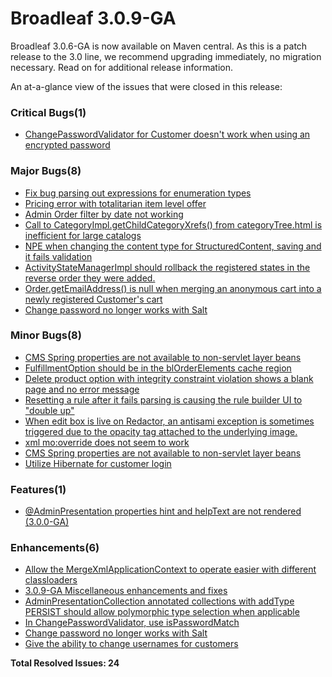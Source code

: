 # Broadleaf 3.0.9-GA

Broadleaf 3.0.6-GA is now available on Maven central. As this is a patch release to the 3.0 line, we recommend upgrading immediately, no migration necessary. Read on for additional release information.

An at-a-glance view of the issues that were closed in this release:

### Critical Bugs(1)
- [ChangePasswordValidator for Customer doesn't work when using an encrypted password](https://github.com/BroadleafCommerce/BroadleafCommerce/issues/623)

### Major Bugs(8)
- [Fix bug parsing out expressions for enumeration types](https://github.com/BroadleafCommerce/BroadleafCommerce/issues/628)
- [Pricing error with totalitarian item level offer](https://github.com/BroadleafCommerce/BroadleafCommerce/issues/625)
- [Admin Order filter by date not working](https://github.com/BroadleafCommerce/BroadleafCommerce/issues/624)
- [Call to CategoryImpl.getChildCategoryXrefs() from categoryTree.html is inefficient for large catalogs](https://github.com/BroadleafCommerce/BroadleafCommerce/issues/413)
- [NPE when changing the content type for StructuredContent, saving and it fails validation](https://github.com/BroadleafCommerce/BroadleafCommerce/issues/323)
- [ActivityStateManagerImpl should rollback the registered states in the reverse order they were added.](https://github.com/BroadleafCommerce/BroadleafCommerce/issues/101)
- [Order.getEmailAddress() is null when merging an anonymous cart into a newly registered Customer's cart](https://github.com/BroadleafCommerce/BroadleafCommerce/issues/676)
- [Change password no longer works with Salt](https://github.com/BroadleafCommerce/BroadleafCommerce/issues/650)

### Minor Bugs(8)
- [CMS Spring properties are not available to non-servlet layer beans](https://github.com/BroadleafCommerce/BroadleafCommerce/issues/669)
- [FulfillmentOption should be in the blOrderElements cache region](https://github.com/BroadleafCommerce/BroadleafCommerce/issues/661)
- [Delete product option with integrity constraint violation shows a blank page and no error message](https://github.com/BroadleafCommerce/BroadleafCommerce/issues/632)
- [Resetting a rule after it fails parsing is causing the rule builder UI to "double up"](https://github.com/BroadleafCommerce/BroadleafCommerce/issues/630)
- [When edit box is live on Redactor, an antisami exception is sometimes triggered due to the opacity tag attached to the underlying image.](https://github.com/BroadleafCommerce/BroadleafCommerce/issues/616)
- [xml mo:override does not seem to work](https://github.com/BroadleafCommerce/BroadleafCommerce/issues/138)
- [CMS Spring properties are not available to non-servlet layer beans](https://github.com/BroadleafCommerce/BroadleafCommerce/issues/669)
- [Utilize Hibernate for customer login](https://github.com/BroadleafCommerce/BroadleafCommerce/issues/629)

### Features(1)
- [@AdminPresentation properties hint and helpText are not rendered (3.0.0-GA)](https://github.com/BroadleafCommerce/BroadleafCommerce/issues/180)

### Enhancements(6)
- [Allow the MergeXmlApplicationContext to operate easier with different classloaders](https://github.com/BroadleafCommerce/BroadleafCommerce/issues/633)
- [3.0.9-GA Miscellaneous enhancements and fixes](https://github.com/BroadleafCommerce/BroadleafCommerce/issues/626)
- [AdminPresentationCollection annotated collections with addType PERSIST should allow polymorphic type selection when applicable](https://github.com/BroadleafCommerce/BroadleafCommerce/issues/383)
- [In ChangePasswordValidator, use isPasswordMatch](https://github.com/BroadleafCommerce/BroadleafCommerce/issues/652)
- [Change password no longer works with Salt](https://github.com/BroadleafCommerce/BroadleafCommerce/issues/650)
- [Give the ability to change usernames for customers](https://github.com/BroadleafCommerce/BroadleafCommerce/issues/635)


**Total Resolved Issues: 24**

